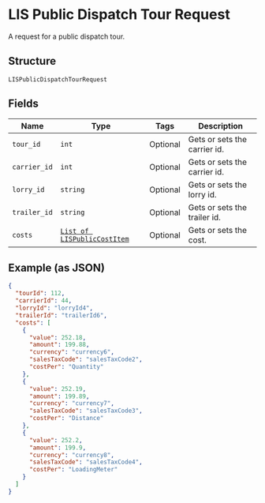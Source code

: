 
# LIS Public Dispatch Tour Request

A request for a public dispatch tour.

## Structure

`LISPublicDispatchTourRequest`

## Fields

| Name | Type | Tags | Description |
|  --- | --- | --- | --- |
| `tour_id` | `int` | Optional | Gets or sets the carrier id. |
| `carrier_id` | `int` | Optional | Gets or sets the carrier id. |
| `lorry_id` | `string` | Optional | Gets or sets the lorry id. |
| `trailer_id` | `string` | Optional | Gets or sets the trailer id. |
| `costs` | [`List of LISPublicCostItem`](../../doc/models/lis-public-cost-item.md) | Optional | Gets or sets the cost. |

## Example (as JSON)

```json
{
  "tourId": 112,
  "carrierId": 44,
  "lorryId": "lorryId4",
  "trailerId": "trailerId6",
  "costs": [
    {
      "value": 252.18,
      "amount": 199.88,
      "currency": "currency6",
      "salesTaxCode": "salesTaxCode2",
      "costPer": "Quantity"
    },
    {
      "value": 252.19,
      "amount": 199.89,
      "currency": "currency7",
      "salesTaxCode": "salesTaxCode3",
      "costPer": "Distance"
    },
    {
      "value": 252.2,
      "amount": 199.9,
      "currency": "currency8",
      "salesTaxCode": "salesTaxCode4",
      "costPer": "LoadingMeter"
    }
  ]
}
```

